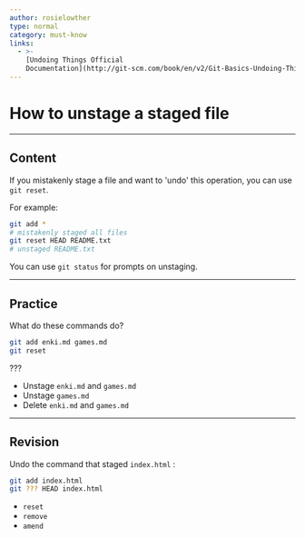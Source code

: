 ```yaml
---
author: rosielowther
type: normal
category: must-know
links:
  - >-
    [Undoing Things Official
    Documentation](http://git-scm.com/book/en/v2/Git-Basics-Undoing-Things){website}
---
```


# How to unstage a staged file


---

## Content

If you mistakenly stage a file and want to 'undo' this operation, you can use `git reset`.

For example:

```bash
git add *
# mistakenly staged all files
git reset HEAD README.txt
# unstaged README.txt 
```

You can use `git status` for prompts on unstaging.


---

## Practice

What do these commands do?

```bash
git add enki.md games.md
git reset 
```

 ???

- Unstage `enki.md` and `games.md`
- Unstage `games.md`
- Delete `enki.md` and `games.md`


---

## Revision

Undo the command that staged `index.html` :

```bash
git add index.html
git ??? HEAD index.html
```

- `reset`
- `remove`
- `amend`
